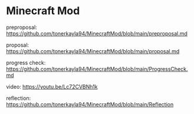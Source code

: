 # Minecraft Mod

preproposal: https://github.com/tonerkayla94/MinecraftMod/blob/main/preproposal.md 

proposal: https://github.com/tonerkayla94/MinecraftMod/blob/main/proposal.md

progress check: https://github.com/tonerkayla94/MinecraftMod/blob/main/ProgressCheck.md

video: https://youtu.be/Lc72CVBNh1k

reflection: https://github.com/tonerkayla94/MinecraftMod/blob/main/Reflection
